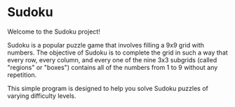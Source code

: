 # Sudoku
Welcome to the Sudoku project!

Sudoku is a popular puzzle game that involves filling a 9x9 grid with numbers. 
The objective of Sudoku is to complete the grid in such a way that every row, every column, 
and every one of the nine 3x3 subgrids (called "regions" or "boxes") contains all of the numbers from 1 to 9 without any repetition.

This simple program is designed to help you solve Sudoku puzzles of varying difficulty levels. 

